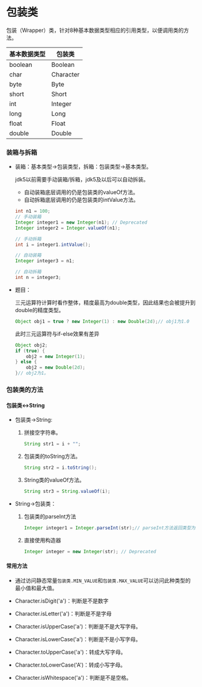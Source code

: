 # 包装类

​	包装（Wrapper）类，针对8种基本数据类型相应的引用类型，以便调用类的方法。

| 基本数据类型 | 包装类    |
| ------------ | --------- |
| boolean      | Boolean   |
| char         | Character |
| byte         | Byte      |
| short        | Short     |
| int          | Integer   |
| long         | Long      |
| float        | Float     |
| double       | Double    |

### 装箱与拆箱

* 装箱：基本类型->包装类型，拆箱：包装类型->基本类型。

  jdk5以前需要手动装箱/拆箱，jdk5及以后可以自动拆装。

  * 自动装箱底层调用的仍是包装类的valueOf方法。
  * 自动拆箱底层调用的仍是包装类的intValue方法。

  ```java
  int n1 = 100;
  // 手动装箱
  Integer integer1 = new Integer(n1); // Deprecated
  Integer integer2 = Integer.valueOf(n1);
  
  // 手动拆箱
  int i = integer1.intValue();
  
  // 自动装箱
  Integer integer3 = n1;
  
  // 自动拆箱
  int n = integer3;
  ```

* 题目：

  三元运算符计算时看作整体，精度最高为double类型，因此结果也会被提升到double的精度类型。

  ```java
  Object obj1 = true ? new Integer(1) : new Double(2d);// obj1为1.0
  ```

  此时三元运算符与if-else效果有差异

  ```java
  Object obj2;
  if (true) {
      obj2 = new Integer(1);
  } else {
      obj2 = new Double(2d);
  }// obj2为1。
  ```

### 包装类的方法

#### 包装类<->String

* 包装类->String:

  1. 拼接空字符串。

     ```java
     String str1 = i + "";
     ```

  2. 包装类的toString方法。

     ```java
     String str2 = i.toString();
     ```

  3. String类的valueOf方法。

     ```java
     String str3 = String.valueOf(i);
     ```

* String->包装类：

  1. 包装类的parseInt方法

     ```java
     Integer integer1 = Integer.parseInt(str);// parseInt方法返回类型为int，自动装箱
     ```

  2. 直接使用构造器

     ```java
     Integer integer = new Integer(str); // Deprecated
     ```

#### 常用方法

* 通过访问静态常量`包装类.MIN_VALUE`和`包装类.MAX_VALUE`可以访问此种类型的最小值和最大值。

  

* Character.isDigit('a')：判断是不是数字

* Character.isLetter('a')：判断是不是字母

* Character.isUpperCase('a')：判断是不是大写字母。

* Character.isLowerCase('a')：判断是不是小写字母。

* Character.toUpperCase('a')：转成大写字母。

* Character.toLowerCase('A')：转成小写字母。

* Character.isWhitespace('a')：判断是不是空格。





